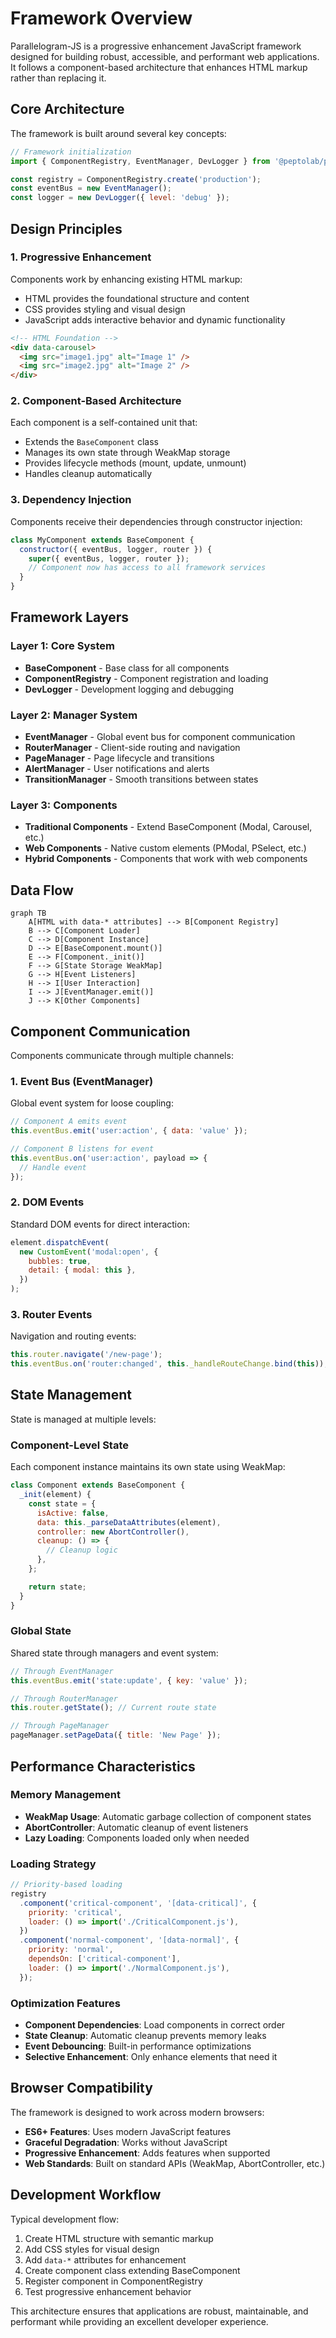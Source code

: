 # Framework Overview

Parallelogram-JS is a progressive enhancement JavaScript framework designed for building robust, accessible, and performant web applications. It follows a component-based architecture that enhances HTML markup rather than replacing it.

## Core Architecture

The framework is built around several key concepts:

```javascript
// Framework initialization
import { ComponentRegistry, EventManager, DevLogger } from '@peptolab/parallelogram';

const registry = ComponentRegistry.create('production');
const eventBus = new EventManager();
const logger = new DevLogger({ level: 'debug' });
```

## Design Principles

### 1. Progressive Enhancement

Components work by enhancing existing HTML markup:

- HTML provides the foundational structure and content
- CSS provides styling and visual design
- JavaScript adds interactive behavior and dynamic functionality

```html
<!-- HTML Foundation -->
<div data-carousel>
  <img src="image1.jpg" alt="Image 1" />
  <img src="image2.jpg" alt="Image 2" />
</div>
```

### 2. Component-Based Architecture

Each component is a self-contained unit that:

- Extends the `BaseComponent` class
- Manages its own state through WeakMap storage
- Provides lifecycle methods (mount, update, unmount)
- Handles cleanup automatically

### 3. Dependency Injection

Components receive their dependencies through constructor injection:

```javascript
class MyComponent extends BaseComponent {
  constructor({ eventBus, logger, router }) {
    super({ eventBus, logger, router });
    // Component now has access to all framework services
  }
}
```

## Framework Layers

### Layer 1: Core System

- **BaseComponent** - Base class for all components
- **ComponentRegistry** - Component registration and loading
- **DevLogger** - Development logging and debugging

### Layer 2: Manager System

- **EventManager** - Global event bus for component communication
- **RouterManager** - Client-side routing and navigation
- **PageManager** - Page lifecycle and transitions
- **AlertManager** - User notifications and alerts
- **TransitionManager** - Smooth transitions between states

### Layer 3: Components

- **Traditional Components** - Extend BaseComponent (Modal, Carousel, etc.)
- **Web Components** - Native custom elements (PModal, PSelect, etc.)
- **Hybrid Components** - Components that work with web components

## Data Flow

```mermaid
graph TB
    A[HTML with data-* attributes] --> B[Component Registry]
    B --> C[Component Loader]
    C --> D[Component Instance]
    D --> E[BaseComponent.mount()]
    E --> F[Component._init()]
    F --> G[State Storage WeakMap]
    G --> H[Event Listeners]
    H --> I[User Interaction]
    I --> J[EventManager.emit()]
    J --> K[Other Components]
```

## Component Communication

Components communicate through multiple channels:

### 1. Event Bus (EventManager)

Global event system for loose coupling:

```javascript
// Component A emits event
this.eventBus.emit('user:action', { data: 'value' });

// Component B listens for event
this.eventBus.on('user:action', payload => {
  // Handle event
});
```

### 2. DOM Events

Standard DOM events for direct interaction:

```javascript
element.dispatchEvent(
  new CustomEvent('modal:open', {
    bubbles: true,
    detail: { modal: this },
  })
);
```

### 3. Router Events

Navigation and routing events:

```javascript
this.router.navigate('/new-page');
this.eventBus.on('router:changed', this._handleRouteChange.bind(this));
```

## State Management

State is managed at multiple levels:

### Component-Level State

Each component instance maintains its own state using WeakMap:

```javascript
class Component extends BaseComponent {
  _init(element) {
    const state = {
      isActive: false,
      data: this._parseDataAttributes(element),
      controller: new AbortController(),
      cleanup: () => {
        // Cleanup logic
      },
    };

    return state;
  }
}
```

### Global State

Shared state through managers and event system:

```javascript
// Through EventManager
this.eventBus.emit('state:update', { key: 'value' });

// Through RouterManager
this.router.getState(); // Current route state

// Through PageManager
pageManager.setPageData({ title: 'New Page' });
```

## Performance Characteristics

### Memory Management

- **WeakMap Usage**: Automatic garbage collection of component states
- **AbortController**: Automatic cleanup of event listeners
- **Lazy Loading**: Components loaded only when needed

### Loading Strategy

```javascript
// Priority-based loading
registry
  .component('critical-component', '[data-critical]', {
    priority: 'critical',
    loader: () => import('./CriticalComponent.js'),
  })
  .component('normal-component', '[data-normal]', {
    priority: 'normal',
    dependsOn: ['critical-component'],
    loader: () => import('./NormalComponent.js'),
  });
```

### Optimization Features

- **Component Dependencies**: Load components in correct order
- **State Cleanup**: Automatic cleanup prevents memory leaks
- **Event Debouncing**: Built-in performance optimizations
- **Selective Enhancement**: Only enhance elements that need it

## Browser Compatibility

The framework is designed to work across modern browsers:

- **ES6+ Features**: Uses modern JavaScript features
- **Graceful Degradation**: Works without JavaScript
- **Progressive Enhancement**: Adds features when supported
- **Web Standards**: Built on standard APIs (WeakMap, AbortController, etc.)

## Development Workflow

Typical development flow:

1. Create HTML structure with semantic markup
2. Add CSS styles for visual design
3. Add `data-*` attributes for enhancement
4. Create component class extending BaseComponent
5. Register component in ComponentRegistry
6. Test progressive enhancement behavior

This architecture ensures that applications are robust, maintainable, and performant while providing an excellent developer experience.
